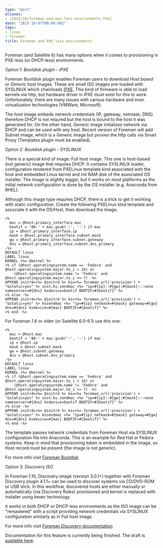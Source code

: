 ```yaml
---
type: "post"
aliases:
- /2015/10/foreman-and-pxe-less-environments.html
date: "2015-10-07T00:00:00Z"
tags:
- linux
- foreman
title: Foreman and PXE less environments
---
```


Foreman (and Satellite 6) has many options when it comes to provisioning in
PXE-less (or DHCP-less) environments.

Option 1: *Bootdisk plugin - iPXE*

Foreman Bootdisk plugin enables Foreman users to download *Host based* or
*Generic host* images. These are small ISO images pre-loaded with SYSLINUX which
chainloads [iPXE](http://ipxe.org). This kind of firmware is able to load
kernels via http, but hardware driver in iPXE *must* exist for this to work.
Unfortunately, there are many issues with various hardware and even
virtualization technologies (VMWare, Microsoft).

The *host image* embeds network credentials (IP, gateway, netmask, DNS)
therefore DHCP is not requred but the host is bound to the host it was
generated for. On the other hand, Generic image initializes network via DHCP
and can be used with any host. Recent version of Foreman will add Subnet
image, which is a Generic image but proxies the http calls via Smart Proxy
(Templates plugin must be enabled).

Option 2: *Bootdisk plugin - SYSLINUX*

There is a special kind of image: Full host image. This one is host-based (not
generic) image that requires DHCP. It contains SYSLINUX loader, configuration
rendered from PXELinux template kind associated with the host and embedded
Linux kernel and init RAM disk of the associated OS installer. The image is
slightly bigger, but it works on most platforms as the initial network
configuration is done by the OS installer (e.g. Anaconda from RHEL).

Although this image type requires DHCP, there is a trick to get it working
with static configuration. Create the following PXELinux kind template and
associate it with the OS/Host, then download the image:

    <%
      mac = @host.primary_interface.mac
      bootif = '00-' + mac.gsub(':', '-') if mac
      ip = @host.primary_interface.ip
      mask = @host.primary_interface.subnet.mask
      gw = @host.primary_interface.subnet.gateway
      dns = @host.primary_interface.subnet.dns_primary
    -%>
    DEFAULT linux
    LABEL linux
    KERNEL <%= @kernel %>
    <% if (@host.operatingsystem.name == 'Fedora' and @host.operatingsystem.major.to_i > 16) or
        (@host.operatingsystem.name != 'Fedora' and @host.operatingsystem.major.to_i >= 7) -%>
    APPEND initrd=<%= @initrd %> ks=<%= foreman_url('provision') + "&static=yes" %> inst.ks.sendmac <%= "ip=#{ip}::#{gw}:#{mask}:::none nameserver=#{dns} ksdevice=bootif BOOTIF=#{bootif}" %>
    <% else -%>
    APPEND initrd=<%= @initrd %> ks=<%= foreman_url('provision') + "&static=yes" %> kssendmac <%= "ip=#{ip} netmask=#{mask} gateway=#{gw} dns=#{dns} ksdevice=#{mac} BOOTIF=#{bootif}" %>
    <% end -%>

For Foreman 1.6 or older (or Satellite 6.0-6.1) use this one:

    <%
      mac = @host.mac
      bootif = '00-' + mac.gsub(':', '-') if mac
      ip = @host.ip
      mask = @host.subnet.mask
      gw = @host.subnet.gateway
      dns = @host.subnet.dns_primary
    -%>
    DEFAULT linux
    LABEL linux
    KERNEL <%= @kernel %>
    <% if (@host.operatingsystem.name == 'Fedora' and @host.operatingsystem.major.to_i > 16) or
        (@host.operatingsystem.name != 'Fedora' and @host.operatingsystem.major.to_i >= 7) -%>
    APPEND initrd=<%= @initrd %> ks=<%= foreman_url('provision') + "&static=yes" %> inst.ks.sendmac <%= "ip=#{ip}::#{gw}:#{mask}:::none nameserver=#{dns} ksdevice=bootif BOOTIF=#{bootif}" %>
    <% else -%>
    APPEND initrd=<%= @initrd %> ks=<%= foreman_url('provision') + "&static=yes" %> kssendmac <%= "ip=#{ip} netmask=#{mask} gateway=#{gw} dns=#{dns} ksdevice=#{mac} BOOTIF=#{bootif}" %>
    <% end -%>

The template passes network credentials from Foreman Host via SYSLINUX
configuration file into Anaconda. This is an example for Red Hat or Fedora
systems. Keep in mind that provisioning token is embedded in the image, so
Host record *must* be present (the image is *not* generic).

For more info visit [Foreman
Bootdisk](https://github.com/theforeman/foreman_bootdisk)

Option 3: *Discovery ISO*

In Foreman 1.10, Discovery image (version 3.0.1+) together with Foreman
Discovery plugin 4.1.1+ can be used to discover systems via CD/DVD-ROM or USB
stick. In this workflow, discovered hosts are either manually or automatically
(via Discovery Rules) provisioned and kernel is replaced with installer using
kexec technology.

It works in both DHCP or DHCP-less environments as the ISO image can be
"remastered" with a script providing network credentials via SYSLINUX
configuration similarly as in Full host image.

For more info visit [Foreman Discovery
documentation](http://theforeman.org/plugins/foreman_discovery/4.0/index.html)

Documentation for this feature is currently being finished. The draft is
[available here](https://github.com/theforeman/theforeman.org/pull/421/files).
